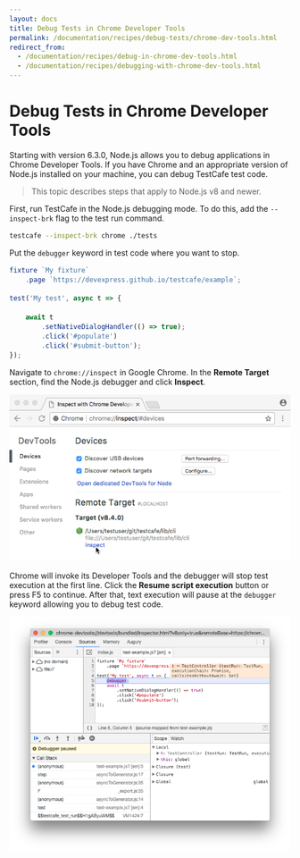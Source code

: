 ```yaml
---
layout: docs
title: Debug Tests in Chrome Developer Tools
permalink: /documentation/recipes/debug-tests/chrome-dev-tools.html
redirect_from:
  - /documentation/recipes/debug-in-chrome-dev-tools.html
  - /documentation/recipes/debugging-with-chrome-dev-tools.html
---
```

# Debug Tests in Chrome Developer Tools

Starting with version 6.3.0, Node.js allows you to debug applications in Chrome Developer Tools.
If you have Chrome and an appropriate version of Node.js installed on your machine,
you can debug TestCafe test code.

> This topic describes steps that apply to Node.js v8 and newer.

First, run TestCafe in the Node.js debugging mode. To do this, add the `--inspect-brk` flag to the test run command.

```sh
testcafe --inspect-brk chrome ./tests
```

Put the `debugger` keyword in test code where you want to stop.

```js
fixture `My fixture`
    .page `https://devexpress.github.io/testcafe/example`;

test('My test', async t => {
    
    await t
        .setNativeDialogHandler(() => true);
        .click('#populate')
        .click('#submit-button');
});
```

Navigate to `chrome://inspect` in Google Chrome. In the **Remote Target** section, find the Node.js debugger and click **Inspect**.

![Inspect Page in Google Chrome](../../../images/chrome-dev-tools/chrome-inspect.png)

Chrome will invoke its Developer Tools and the debugger will stop test execution at the first line.
Click the **Resume script execution** button or press F5 to continue. After that, text execution will pause at the `debugger` keyword allowing you to debug test code.

![Debugging in Chrome Dev Tools](../../../images/chrome-dev-tools/chrome-dev-tools.png)
